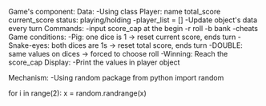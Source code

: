 Game's component:
Data: 
-Using class Player:
	name
	total_score
	current_score
	status: playing/holding
-player_list = []
-Update object's data every turn
Commands:
-input score_cap at the begin
-r roll
-b bank
-cheats
Game conditions:
-Pig: one dice is 1 -> reset current score, ends turn
-Snake-eyes: both dices are 1s -> reset total score, ends turn
-DOUBLE: same values on dices -> forced to choose roll
-Winning: Reach the score_cap
Display:
-Print the values in player object

Mechanism:
-Using random package from python
import random

for i in range(2):
	x = random.randrange(x)
